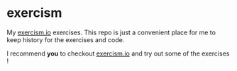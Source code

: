 exercism
========

My [exercism.io](http://exercism.io/) exercises. This repo is just a convenient place for me to keep history for the exercises and code.

I recommend **you** to checkout [exercism.io](http://exercism.io/) and try out some of the exercises !
